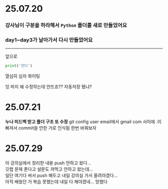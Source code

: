 # 25.07.20
### 강사님이 구분을 하라해서 `Python` 폴더를 새로 만들었어요
### day1~day3가 날아가서 다시 만들었어요
---
앞으로
```python
print('잔디')
```
열심히 심자 화이팅

잉 머지
왜 수정하는데 안뜨죠??
자동저장 됐냐?
# 25.07.21
**누나 피드백 받고 폴더 구조 또 수정**
git config user email에서 gmail com 사이에 .이 빠져서 commit을 안한 거로 인식됨 한번 바꿔보자
# 25.07.29
아 강의실에서 정리한 내용 push 안하고 왔다...  
깃랩 문제 푼다고 설문도 까먹고 안하고 왔는데...  
일단 여기다 써서 push 해두고 내일 강의실 가서 올려야겠다...  
아직 배웠던 거 복습 못했는데 내일 다 해야겠네... 망했다
